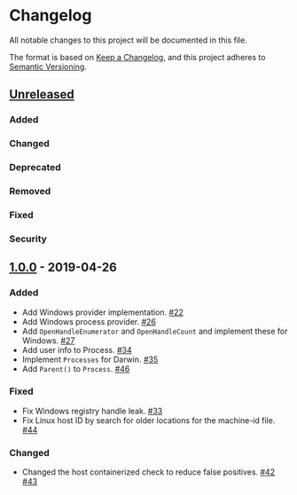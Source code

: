 # Changelog
All notable changes to this project will be documented in this file.

The format is based on [Keep a Changelog](https://keepachangelog.com/en/1.0.0/),
and this project adheres to [Semantic Versioning](https://semver.org/spec/v2.0.0.html).

## [Unreleased]

### Added

### Changed

### Deprecated

### Removed

### Fixed

### Security

## [1.0.0] - 2019-04-26

### Added

- Add Windows provider implementation. [#22](https://github.com/elastic/go-sysinfo/pull/22)
- Add Windows process provider. [#26](https://github.com/elastic/go-sysinfo/pull/26)
- Add `OpenHandleEnumerator` and `OpenHandleCount` and implement these for Windows. [#27](https://github.com/elastic/go-sysinfo/pull/27)
- Add user info to Process. [#34](https://github.com/elastic/go-sysinfo/pull/34)
- Implement `Processes` for Darwin. [#35](https://github.com/elastic/go-sysinfo/pull/35)
- Add `Parent()` to `Process`. [#46](https://github.com/elastic/go-sysinfo/pull/46)

### Fixed

- Fix Windows registry handle leak. [#33](https://github.com/elastic/go-sysinfo/pull/33)
- Fix Linux host ID by search for older locations for the machine-id file. [#44](https://github.com/elastic/go-sysinfo/pull/44)

### Changed

- Changed the host containerized check to reduce false positives. [#42](https://github.com/elastic/go-sysinfo/pull/42) [#43](https://github.com/elastic/go-sysinfo/pull/43)

[Unreleased]: https://github.com/elastic/go-sysinfo/compare/v1.0.0...HEAD
[1.0.0]: https://github.com/elastic/go-sysinfo/v1.0.0
